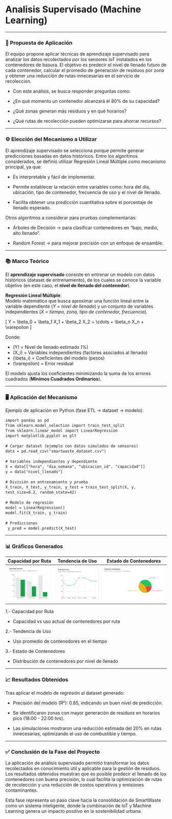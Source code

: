 # Analisis Supervisado (Machine Learning)
<HR>

### 📌 Propuesta de Aplicación

El equipo propone aplicar técnicas de aprendizaje supervisado para analizar los datos recolectados por los sensores IoT instalados en los contenedores de basura.
El objetivo es predecir el nivel de llenado futuro de cada contenedor, calcular el promedio de generación de residuos por zona y obtener una reducción de rutas innecesarias en el servicio de recolección.

- Con este análisis, se busca responder preguntas como:

- ¿En qué momento un contenedor alcanzará el 80% de su capacidad?

- ¿Qué zonas generan más residuos y en qué horarios?

- ¿Qué rutas de recolección pueden optimizarse para ahorrar recursos?

---

### ⚙️ Elección del Mecanismo a Utilizar

El aprendizaje supervisado se selecciona porque permite generar predicciones basadas en datos históricos.
Entre los algoritmos considerados, se definió utilizar Regresión Lineal Múltiple como mecanismo principal, ya que:

- Es interpretable y fácil de implementar.

- Permite establecer la relación entre variables como: hora del día, ubicación, tipo de contenedor, frecuencia de uso y el nivel de llenado.

- Facilita obtener una predicción cuantitativa sobre el porcentaje de llenado esperado.

 Otros algoritmos a considerar para pruebas complementarias:

- Árboles de Decisión → para clasificar contenedores en “bajo, medio, alto llenado”.

- Random Forest → para mejorar precisión con un enfoque de ensamble.

---

### 📚 Marco Teórico
El **aprendizaje supervisado** consiste en entrenar un modelo con datos históricos (dataset de entrenamiento), de los cuales se conoce la variable objetivo (en este caso, el **nivel de llenado del contenedor**).  

**Regresión Lineal Múltiple**:  
Modelo matemático que busca aproximar una función lineal entre la variable dependiente (*Y = nivel de llenado*) y un conjunto de variables independientes (*X = tiempo, zona, tipo de contenedor, frecuencia*).  

\[
Y = \beta_0 + \beta_1 X_1 + \beta_2 X_2 + \cdots + \beta_n X_n + \varepsilon
\]

Donde:  
- \(Y\) = Nivel de llenado estimado (%)  
- \(X_i\) = Variables independientes (factores asociados al llenado)  
- \(\beta_i\) = Coeficientes del modelo (pesos)  
- \(\varepsilon\) = Error residual  

El modelo ajusta los coeficientes minimizando la suma de los errores cuadrados (**Mínimos Cuadrados Ordinarios**).  

---



### 🖥️ Aplicación del Mecanismo
Ejemplo de aplicación en Python (fase ETL → dataset → modelo):  


    import pandas as pd
    from sklearn.model_selection import train_test_split
    from sklearn.linear_model import LinearRegression
    import matplotlib.pyplot as plt

    # Cargar dataset (ejemplo con datos simulados de sensores)
    data = pd.read_csv("smartwaste_dataset.csv")

    # Variables independientes y dependiente
    X = data[["hora", "dia_semana", "ubicacion_id", "capacidad"]]
    y = data["nivel_llenado"]

    # División en entrenamiento y prueba
    X_train, X_test, y_train, y_test = train_test_split(X, y, test_size=0.2, random_state=42)

    # Modelo de regresión
    model = LinearRegression()
    model.fit(X_train, y_train)

    # Predicciones
     y_pred = model.predict(X_test) 
---

### 📊 Gráficos Generados
| Capacidad por Ruta| Tendencia de Uso | Estado de Contenedores |
|-----------------------|---------------------|---------------------|
| ![ruta](https://github.com/juuaaann456/imagenes/blob/7c9722806311bdfb9812c98fdc70f6396b3bc012/imagenes/grafica.PNG) | ![Uso](https://github.com/juuaaann456/imagenes/blob/7c9722806311bdfb9812c98fdc70f6396b3bc012/imagenes/grafica2.PNG) | ![contenedores](https://github.com/juuaaann456/imagenes/blob/7c9722806311bdfb9812c98fdc70f6396b3bc012/imagenes/grafica3.PNG) |


1.- Capacidad por Ruta
   - Capacidad vs uso actual de contenedores por ruta

     
2.- Tendencia de Uso
   - Uso promedio de contenedores en el tiempo


3.- Estado de Contenedores
   - Distribución de contenedores por nivel de llenado


---

### 📈 Resultados Obtenidos

Tras aplicar el modelo de regresión al dataset generado:

- Precisión del modelo (R²): 0.85, indicando un buen nivel de predicción.

- Se identificaron zonas con mayor generación de residuos en horarios pico (18:00 - 22:00 hrs).

- Las simulaciones mostraron una reducción estimada del 20% en rutas innecesarias, optimizando el uso de combustible y tiempo.
---

### ✅ Conclusión de la Fase del Proyecto

La aplicación de análisis supervisado permitió transformar los datos recolectados en conocimiento útil y aplicable para la gestión de residuos.
Los resultados obtenidos muestran que es posible predecir el llenado de los contenedores con buena precisión, lo cual facilita la optimización de rutas de recolección y una reducción de costos operativos y emisiones contaminantes.

Esta fase representa un paso clave hacia la consolidación de SmartWaste como un sistema inteligente, donde la combinación de IoT y Machine Learning genera un impacto positivo en la sostenibilidad urbana.














